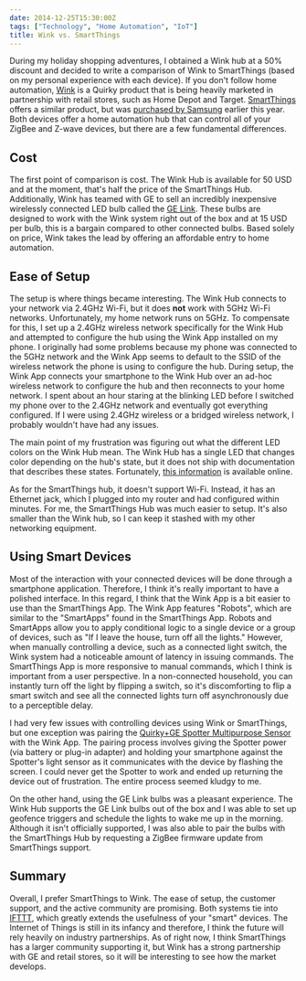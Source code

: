 ```yaml
---
date: 2014-12-25T15:30:00Z
tags: ["Technology", "Home Automation", "IoT"]
title: Wink vs. SmartThings
---
```


During my holiday shopping adventures, I obtained a Wink hub at a 50% discount and decided to write a comparison of Wink to SmartThings (based on my personal experience with each device).  If you don't follow home automation, [Wink](http://www.wink.com/) is a Quirky product that is being heavily marketed in partnership with retail stores, such as Home Depot and Target.  [SmartThings](http://www.smartthings.com/) offers a similar product, but was [purchased by Samsung](http://blog.smartthings.com/news/smartthings-updates/smartthings-samsung-open-platform/) earlier this year. Both devices offer a home automation hub that can control all of your ZigBee and Z-wave devices, but there are a few fundamental differences.

## Cost

The first point of comparison is cost. The Wink Hub is available for 50 USD and at the moment, that's half the price of the SmartThings Hub. Additionally, Wink has teamed with GE to sell an incredibly inexpensive wirelessly connected LED bulb called the [GE Link](http://gelinkbulbs.com/). These bulbs are designed to work with the Wink system right out of the box and at 15 USD per bulb, this is a bargain compared to other connected bulbs. Based solely on price, Wink takes the lead by offering an affordable entry to home automation.

## Ease of Setup

The setup is where things became interesting. The Wink Hub connects to your network via 2.4GHz Wi-Fi, but it does **not** work with 5GHz Wi-Fi networks. Unfortunately, my home network runs on 5GHz. To compensate for this, I set up a 2.4GHz wireless network specifically for the Wink Hub and attempted to configure the hub using the Wink App installed on my phone. I originally had some problems because my phone was connected to the 5GHz network and the Wink App seems to default to the SSID of the wireless network the phone is using to configure the hub. During setup, the Wink App connects your smartphone to the Wink Hub over an ad-hoc wireless network to configure the hub and then reconnects to your home network. I spent about an hour staring at the blinking LED before I switched my phone over to the 2.4GHz network and eventually got everything configured. If I were using 2.4GHz wireless or a bridged wireless network, I probably wouldn't have had any issues.

The main point of my frustration was figuring out what the different LED colors on the Wink Hub mean. The Wink Hub has a single LED that changes color depending on the hub's state, but it does not ship with documentation that describes these states. Fortunately, [this information](http://www.wink.com/help/faq/#hub) is available online.

As for the SmartThings hub, it doesn't support Wi-Fi. Instead, it has an Ethernet jack, which I plugged into my router and had configured within minutes. For me, the SmartThings Hub was much easier to setup.  It's also smaller than the Wink hub, so I can keep it stashed with my other networking equipment.

## Using Smart Devices

Most of the interaction with your connected devices will be done through a smartphone application. Therefore, I think it's really important to have a polished interface. In this regard, I think that the Wink App is a bit easier to use than the SmartThings App. The Wink App features "Robots", which are similar to the "SmartApps" found in the SmartThings App. Robots and SmartApps allow you to apply conditional logic to a single device or a group of devices, such as "If I leave the house, turn off all the lights." However, when manually controlling a device, such as a connected light switch, the Wink system had a noticeable amount of latency in issuing commands. The SmartThings App is more responsive to manual commands, which I think is important from a user perspective. In a non-connected household, you can instantly turn off the light by flipping a switch, so it's discomforting to flip a smart switch and see all the connected lights turn off asynchronously due to a perceptible delay.

I had very few issues with controlling devices using Wink or SmartThings, but one exception was pairing the [Quirky+GE Spotter Multipurpose Sensor](http://www.wink.com/products/quirkyge-spotter-multipurpose-sensor/) with the Wink App. The pairing process involves giving the Spotter power (via battery or plug-in adapter) and holding your smartphone against the Spotter's light sensor as it communicates with the device by flashing the screen. I could never get the Spotter to work and ended up returning the device out of frustration. The entire process seemed kludgy to me.

On the other hand, using the GE Link bulbs was a pleasant experience. The Wink Hub supports the GE Link bulbs out of the box and I was able to set up geofence triggers and schedule the lights to wake me up in the morning. Although it isn't officially supported, I was also able to pair the bulbs with the SmartThings Hub by requesting a ZigBee firmware update from SmartThings support.

## Summary

Overall, I prefer SmartThings to Wink. The ease of setup, the customer support, and the active community are promising. Both systems tie into [IFTTT](https://ifttt.com/), which greatly extends the usefulness of your "smart" devices. The Internet of Things is still in its infancy and therefore, I think the future will rely heavily on industry partnerships. As of right now, I think SmartThings has a larger community supporting it, but Wink has a strong partnership with GE and retail stores, so it will be interesting to see how the market develops.
